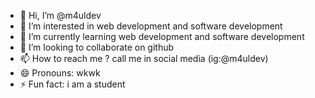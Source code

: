 - 👋 Hi, I’m @m4uldev
- 👀 I’m interested in web development and software development
- 🌱 I’m currently learning web development and software development
- 💞️ I’m looking to collaborate on github
- 📫 How to reach me ? call me in social media (ig:@m4uldev)
- 😄 Pronouns: wkwk
- ⚡ Fun fact: i am a student

<!---
m4uldev/m4uldev is a ✨ special ✨ repository because its `README.md` (this file) appears on your GitHub profile.
You can click the Preview link to take a look at your changes.
--->
